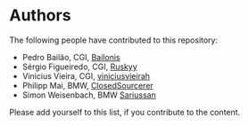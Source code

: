 # Authors

The following people have contributed to this repository:

* Pedro Bailão, CGI, [Bailonis](https://github.com/Bailonis)
* Sérgio Figueiredo, CGI, [Ruskyy](https://github.com/Ruskyy)
* Vinicius Vieira, CGI, [viniciusvieirah](https://github.com/viniciusvieirah)
* Philipp Mai, BMW, [ClosedSourcerer](https://github.com/ClosedSourcerer)
* Simon Weisenbach, BMW [Sariussan](https://github.com/Sariussan)

Please add yourself to this list, if you contribute to the content.
